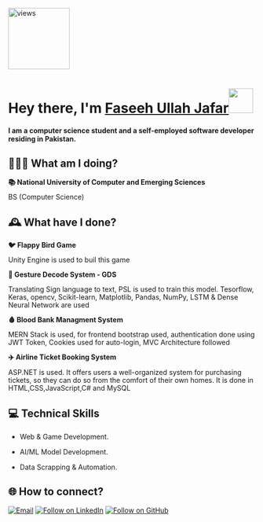 <a href="https://github.com/faseehullahjafar"><img alt="views" title="Github views" src="https://komarev.com/ghpvc/?username=faseehullahjafar&style=flat-square" width="125"/></a>

<h1 align="left">Hey there, I'm <a href="https://www.linkedin.com/in/faseeh-ullah-jafar-6a7518239/">Faseeh Ullah Jafar</a><img src="https://media.giphy.com/media/hvRJCLFzcasrR4ia7z/giphy.gif" width="50">

#### I am a computer science student and a self-employed software developer residing in Pakistan.

## 🧑🏽‍💻 What am I doing?

<div style="line-height: 1.15">
    <b>📚 National University of Computer and Emerging Sciences</b>
    <p>BS (Computer Science)</p>
</div>

## 🕰 What have I done?

<div style="line-height: 1.15">
    <b>🐦 Flappy Bird Game</b>
    <p>Unity Engine is used to buil this game</p>
</div>
    
<div style="line-height: 1.15">
    <b>🤟 Gesture Decode System - GDS</b>
    <p>Translating Sign language to text, PSL is used to train this model. Tesorflow, Keras, opencv, Scikit-learn, Matplotlib, Pandas, NumPy, LSTM & Dense Neural Network are used</p>
</div>

<div style="line-height: 1.15">
    <b>🩸 Blood Bank Managment System</b>
    <p>MERN Stack is used, for frontend bootstrap used, authentication done using JWT Token, Cookies used for auto-login, MVC Architecture followed</p>
</div>

<div style="line-height: 1.15">
    <b>✈️ Airline Ticket Booking System</b>
    <p>ASP.NET is used. It offers users a well-organized system for purchasing tickets, so they can do so from the comfort of their own homes. It is done in HTML,CSS,JavaScript,C# and MySQL</p>
</div>
    
## 💻 Technical Skills

- Web & Game Development.

- AI/ML Model Development.
    
- Data Scrapping & Automation.

<h2 align="left">🌐 How to connect?</h2>
<p align="left">
  <a href="mailto:fashne738@gmail.com"><img title="Email" src="https://img.shields.io/badge/Gmail-D14836?style=for-the-badge&logo=gmail&logoColor=white"/></a>
  <a href="https://www.linkedin.com/in/faseeh-ullah-jafar-6a7518239/"><img title="Follow on LinkedIn" src="https://img.shields.io/badge/LinkedIn-0077B5?style=for-the-badge&logo=linkedin&logoColor=white"/></a>
  <a href="https://github.com/FaseehUllahJafar"><img title="Follow on GitHub" src="https://img.shields.io/badge/GitHub-100000?style=for-the-badge&logo=github&logoColor=white"/></a>
</p>

